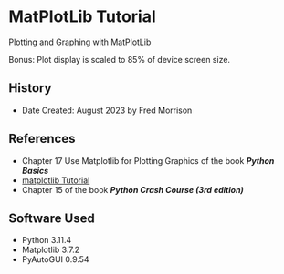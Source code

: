 # MatPlotLib Tutorial
Plotting and Graphing with MatPlotLib

Bonus: Plot display is scaled to 85% of device screen size.
## History
* Date Created: August 2023 by Fred Morrison
## References
* Chapter 17 Use Matplotlib for Plotting Graphics of the book ___Python Basics___
* [matplotlib Tutorial](https://matplotlib.org/stable/tutorials/index.html)
* Chapter 15 of the book ___Python Crash Course (3rd edition)___
## Software Used
* Python 3.11.4
* Matplotlib 3.7.2
* PyAutoGUI 0.9.54
